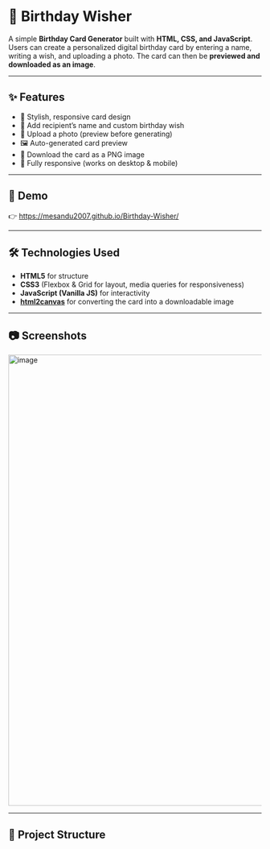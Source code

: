 # 🎂 Birthday Wisher

A simple **Birthday Card Generator** built with **HTML, CSS, and JavaScript**.  
Users can create a personalized digital birthday card by entering a name, writing a wish, and uploading a photo. The card can then be **previewed and downloaded as an image**.

---

## ✨ Features
- 🎨 Stylish, responsive card design
- 📝 Add recipient’s name and custom birthday wish
- 📸 Upload a photo (preview before generating)
- 🖼️ Auto-generated card preview
- 💾 Download the card as a PNG image
- 📱 Fully responsive (works on desktop & mobile)

---

## 🚀 Demo
👉 https://mesandu2007.github.io/Birthday-Wisher/

---

## 🛠️ Technologies Used
- **HTML5** for structure  
- **CSS3** (Flexbox & Grid for layout, media queries for responsiveness)  
- **JavaScript (Vanilla JS)** for interactivity  
- [**html2canvas**](https://html2canvas.hertzen.com/) for converting the card into a downloadable image  

---

## 📷 Screenshots
<img width="1918" height="896" alt="image" src="https://github.com/user-attachments/assets/0af89319-195f-44a0-a897-076d8b838888" />




---

## 📂 Project Structure
